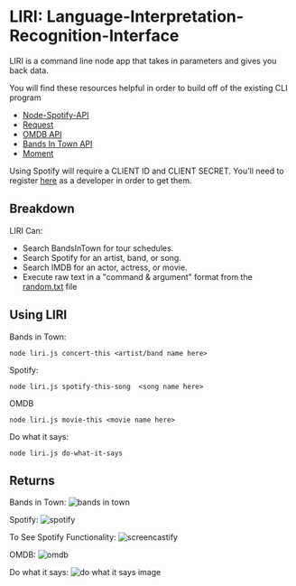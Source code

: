 
# LIRI: Language-Interpretation-Recognition-Interface
 
LIRI is a command line node app that takes in parameters and gives you back data.

You will find these resources helpful in order to build off of the existing CLI program
 - [Node-Spotify-API](https://www.npmjs.com/package/node-spotify-api)
 - [Request](https://www.npmjs.com/package/request)
 - [OMDB API](http://www.omdbapi.com/) 
 - [Bands In Town API](http://www.artists.bandsintown.com/bandsintown-api)
 - [Moment](https://www.npmjs.com/package/moment)

Using  Spotify will require a CLIENT ID and CLIENT SECRET. You'll need to register [here](https://developer.spotify.com/my-applications/#!/) as a developer in order to get them. 

## Breakdown
LIRI Can:
 - Search BandsInTown for tour schedules.
 - Search Spotify for an artist, band, or song.
 - Search IMDB for an actor, actress, or movie.
 - Execute raw text in a "command & argument" format from the [random.txt](https://github.com/rebake44/liri-node-app/issues/5#issue-375317844) file

## Using LIRI
Bands in Town:

    node liri.js concert-this <artist/band name here>

Spotify:

    node liri.js spotify-this-song  <song name here>

OMDB

    node liri.js movie-this <movie name here>

Do what it says:

    node liri.js do-what-it-says

## Returns
Bands in Town:
![bands in town](https://github.com/rebake44/liri-node-app/issues/1#issue-375316818)


Spotify:
![spotify](https://github.com/rebake44/liri-node-app/issues/3#issue-375317487)

To See Spotify Functionality:
![screencastify](https://drive.google.com/file/d/1u_icV0oOGlJ3ci1qdqKAIiMget9upYEL/view)


OMDB:
![omdb](https://github.com/rebake44/liri-node-app/issues/2#issue-375317442)


Do what it says:
![do what it says image](https://github.com/rebake44/liri-node-app/issues/4#issue-375317554)

